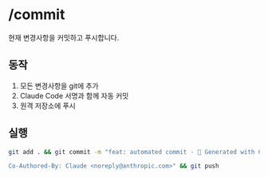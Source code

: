# /commit

현재 변경사항을 커밋하고 푸시합니다.

## 동작

1. 모든 변경사항을 git에 추가
2. Claude Code 서명과 함께 자동 커밋
3. 원격 저장소에 푸시

## 실행

```bash
git add . && git commit -m "feat: automated commit - 🤖 Generated with Claude Code

Co-Authored-By: Claude <noreply@anthropic.com>" && git push
```
